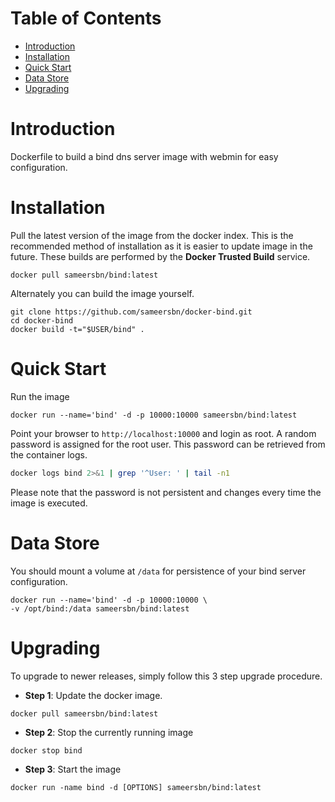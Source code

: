 # Table of Contents
- [Introduction](#introduction)
- [Installation](#installation)
- [Quick Start](#quick-start)
- [Data Store](#data-store)
- [Upgrading](#upgrading)

# Introduction
Dockerfile to build a bind dns server image with webmin for easy configuration.

# Installation
Pull the latest version of the image from the docker index. This is the recommended method of installation as it is easier to update image in the future. These builds are performed by the **Docker Trusted Build** service.

```
docker pull sameersbn/bind:latest
```

Alternately you can build the image yourself.

```
git clone https://github.com/sameersbn/docker-bind.git
cd docker-bind
docker build -t="$USER/bind" .
```

# Quick Start
Run the image

```
docker run --name='bind' -d -p 10000:10000 sameersbn/bind:latest
```

Point your browser to `http://localhost:10000` and login as root. A random password is assigned for the root user. This password can be retrieved from the container logs.

```bash
docker logs bind 2>&1 | grep '^User: ' | tail -n1
```

Please note that the password is not persistent and changes every time the image is executed.

# Data Store
You should mount a volume at `/data` for persistence of your bind server configuration.

```
docker run --name='bind' -d -p 10000:10000 \
-v /opt/bind:/data sameersbn/bind:latest
```

# Upgrading

To upgrade to newer releases, simply follow this 3 step upgrade procedure.

- **Step 1**: Update the docker image.

```
docker pull sameersbn/bind:latest
```

- **Step 2**: Stop the currently running image

```
docker stop bind
```

- **Step 3**: Start the image

```
docker run -name bind -d [OPTIONS] sameersbn/bind:latest
```
